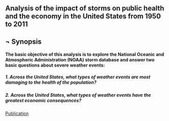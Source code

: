 ## Analysis of the impact of storms on public health and the economy in the United States from 1950 to 2011 

## ¬ Synopsis

#### The basic objective of this analysis is to explore the National Oceanic and Atmospheric Administration (NOAA) storm database and answer two basic questions about severe weather events:

##### 1. Across the United States, what types of weather events are most damaging to the health of the population?

##### 2. Across the United States, what types of weather events have the greatest economic consequences?

[Publication](http://rpubs.com/JavierQuinteroRamirez/709463)
